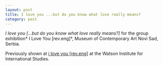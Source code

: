 ```yaml
---
layout: post
title: I love you ...but do you know what love really means?
category: past
---
```


*I love you [...but do you know what love really means?]* for the group exhibition* I Love You [rev.eng]*, Museum of Contemporary Art Novi Sad, Serbia.

Previously shown at [i love you [rev.eng]](http://infopeace.org/ppn/) at the Watson Institute for International Studies. 